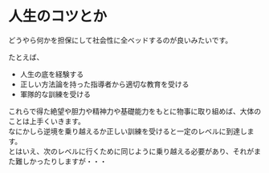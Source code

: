 # 人生のコツとか

どうやら何かを担保にして社会性に全ベッドするのが良いみたいです。

たとえば、  

- 人生の底を経験する
- 正しい方法論を持った指導者から適切な教育を受ける
- 軍隊的な訓練を受ける

これらで得た絶望や胆力や精神力や基礎能力をもとに物事に取り組めば、大体のことは上手くいきます。  
なにかしら逆境を乗り越えるか正しい訓練を受けると一定のレベルに到達します。  
とはいえ、次のレベルに行くために同じように乗り越える必要があり、それがまた難しかったりしますが・・・
